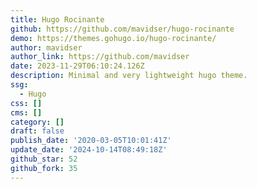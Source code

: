 ```yaml
---
title: Hugo Rocinante
github: https://github.com/mavidser/hugo-rocinante
demo: https://themes.gohugo.io/hugo-rocinante/
author: mavidser
author_link: https://github.com/mavidser
date: 2023-11-29T06:10:24.126Z
description: Minimal and very lightweight hugo theme.
ssg:
  - Hugo
css: []
cms: []
category: []
draft: false
publish_date: '2020-03-05T10:01:41Z'
update_date: '2024-10-14T08:49:18Z'
github_star: 52
github_fork: 35
---
```


